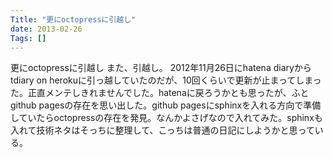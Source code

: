 ```yaml
---
Title: "更にoctopressに引越し"
date: 2013-02-26
Tags: []
---
```


更にoctopressに引越し
また、引越し。
2012年11月26日にhatena diaryからtdiary on
herokuに引っ越していたのだが、10回くらいで更新が止まってしまった。正直メンテしきれませんでした。hatenaに戻ろうかとも思ったが、ふとgithub
pagesの存在を思い出した。github
pagesにsphinxを入れる方向で準備していたらoctopressの存在を発見。なんかよさげなので入れてみた。sphinxも入れて技術ネタはそっちに整理して、こっちは普通の日記にしようかと思っている。
